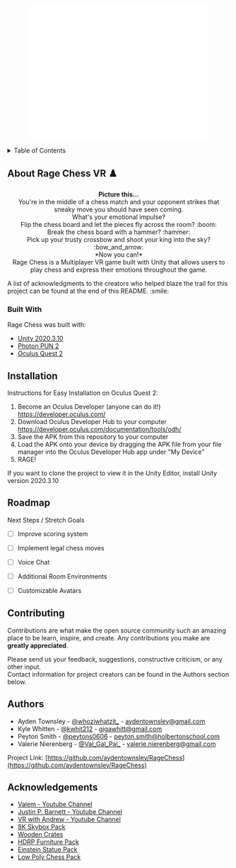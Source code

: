 <!-- PROJECT SHIELDS -->
<!--
*** I'm using markdown "reference style" links for readability.
*** Reference links are enclosed in brackets [ ] instead of parentheses ( ).
*** See the bottom of this document for the declaration of the reference variables
*** for contributors-url, forks-url, etc. This is an optional, concise syntax you may use.
*** https://www.markdownguide.org/basic-syntax/#reference-style-links
-->
<!--
[![Contributors][contributors-shield]][contributors-url]
[![Forks][forks-shield]][forks-url]
[![Stargazers][stars-shield]][stars-url]
[![Issues][issues-shield]][issues-url]
[![LinkedIn][linkedin-shield]][linkedin-url]
-->


<!-- PROJECT LOGO -->
<br />
<p align="center">
  <a href="https://github.com/othneildrew/Best-README-Template">
    <img src="ragechesslogo.png" alt="Logo" width="400" height="300">
  </a>

<!--  <h3 align="center">Best-README-Template</h3> -->

<!--
  <p align="center">
    An awesome README template to jumpstart your projects!
    <br />
    <a href="https://github.com/othneildrew/Best-README-Template"><strong>Explore the docs »</strong></a>
    <br />
    <br />
    <a href="https://github.com/othneildrew/Best-README-Template">View Demo</a>
    ·
    <a href="https://github.com/othneildrew/Best-README-Template/issues">Report Bug</a>
    ·
    <a href="https://github.com/othneildrew/Best-README-Template/issues">Request Feature</a>
  </p> -->
</p>


<!-- TABLE OF CONTENTS -->
<details>
  <summary>Table of Contents</summary>
  <ol>
    <li>
      <a href="#about-the-project">About The Project</a>
      <ul>
        <li><a href="#built-with">Built With</a></li>
      </ul>
    </li>
    <li><a href="#installation">Installation</a>
    <li><a href="#roadmap">Roadmap</a></li>
    <li><a href="#contributing">Contributing</a></li>
    <li><a href="#authors">Authors</a></li>
    <li><a href="#acknowledgements">Acknowledgements</a></li>
  </ol>
</details>


<!-- ABOUT THE PROJECT -->
## About Rage Chess VR :chess_pawn:

<p align=center>
  <b>Picture this...</b><br>
You're in the middle of a chess match and your opponent strikes that sneaky move you should have seen coming.<br>
What's your emotional impulse?<br>
Flip the chess board and let the pieces fly across the room? :boom: <br>
Break the chess board with a hammer? :hammer: <br>
Pick up your trusty crossbow and shoot your king into the sky? :bow_and_arrow: <br>
*Now you can!*
<br>
Rage Chess is a Multiplayer VR game built with Unity that allows users to play chess and express their emotions throughout the game.
</p>
A list of acknowledgments to the creators who helped blaze the trail for this project can be found at the end of this README.
:smile:

### Built With

Rage Chess was built with:
* [Unity 2020.3.10](https://unity3d.com/unity/whats-new/2020.3.10)
* [Photon PUN 2](https://doc.photonengine.com/en-us/pun/current/getting-started/pun-intro#:~:text=Photon%20Unity%20Networking%20(PUN)%20is,be%20synced%20over%20the%20network.&text=The%20fast%20and%20(optionally)%20reliable,to%20connect%20one%20to%20one.)
* [Oculus Quest 2](https://www.oculus.com/setup/)



<!-- GETTING STARTED -->
## Installation

Instructions for Easy Installation on Oculus Quest 2:
1. Become an Oculus Developer (anyone can do it!) https://developer.oculus.com/
2. Download Oculus Developer Hub to your computer https://developer.oculus.com/documentation/tools/odh/
3. Save the APK from this repository to your computer
4. Load the APK onto your device by dragging the APK file from your file manager into the Oculus Developer Hub app under "My Device"
5. RAGE!

If you want to clone the project to view it in the Unity Editor, install Unity version 2020.3.10


<!-- USAGE EXAMPLES -->
<!--## Usage

Use this space to show useful examples of how a project can be used. Additional screenshots, code examples and demos work well in this space. You may also link to more resources.

_For more examples, please refer to the [Documentation](https://example.com)_
-->

<!-- ROADMAP -->
## Roadmap

Next Steps / Stretch Goals
- [ ] Improve scoring system
- [ ] Implement legal chess moves
- [ ] Voice Chat
- [ ] Additional Room Environments
- [ ] Customizable Avatars



<!-- CONTRIBUTING -->
## Contributing

Contributions are what make the open source community such an amazing place to be learn, inspire, and create. Any contributions you make are **greatly appreciated**.

Please send us your feedback, suggestions, constructive criticism, or any other input.
<br>
Contact information for project creators can be found in the Authors section below.


<!-- CONTACT -->
## Authors

* Ayden Townsley - [@whoziwhatzit_](https://twitter.com/whoziwhatzit_) - aydentownsley@gmail.com
* Kyle Whitten - [@kwhit212](https://twitter.com/kwhit212) - gigawhitt@gmail.com
* Peyton Smith - [@peytons0606](https://twitter.com/peytons0606) - peyton.smith@holbertonschool.com
* Valerie Nierenberg - [@Val_Gal_Pal_](https://twitter.com/Val_Gal_Pal_) - valerie.nierenberg@gmail.com

Project Link: [https://github.com/aydentownsley/RageChess](https://github.com/aydentownsley/RageChess)



<!-- ACKNOWLEDGEMENTS -->
## Acknowledgements
* [Valem - Youtube Channel](https://www.youtube.com/channel/UCPJlesN59MzHPPCp0Lg8sLw)
* [Justin P. Barnett - Youtube Channel](https://www.youtube.com/channel/UC1yXfU3c2gXchdmscjvCmMQ)
* [VR with Andrew - Youtube Channel](https://www.youtube.com/channel/UCG8bDPqp3jykCGbx-CiL7VQ)
* [8K Skybox Pack](https://assetstore.unity.com/packages/2d/textures-materials/sky/8k-skybox-pack-free-150926)
* [Wooden Crates](https://assetstore.unity.com/packages/3d/props/wooden-crates-16599)
* [HDRP Furniture Pack](https://assetstore.unity.com/packages/3d/props/furniture/hdrp-furniture-pack-153946)
* [Einstein Statue Pack](https://assetstore.unity.com/packages/3d/props/interior/free-statue-pack-152443)
* [Low Poly Chess Pack](https://assetstore.unity.com/packages/3d/props/low-poly-chess-pack-50405)
<!--* [GitHub Pages](https://pages.github.com)
* [Animate.css](https://daneden.github.io/animate.css)
* [Loaders.css](https://connoratherton.com/loaders)
* [Slick Carousel](https://kenwheeler.github.io/slick)
* [Smooth Scroll](https://github.com/cferdinandi/smooth-scroll)
* [Sticky Kit](http://leafo.net/sticky-kit)
* [JVectorMap](http://jvectormap.com)
* [Font Awesome](https://fontawesome.com)-->





<!-- MARKDOWN LINKS & IMAGES -->
<!-- https://www.markdownguide.org/basic-syntax/#reference-style-links -->
[contributors-shield]: https://img.shields.io/github/contributors/othneildrew/Best-README-Template.svg?style=for-the-badge
[contributors-url]: https://github.com/aydentownsley/RageChess/graphs/contributors
[forks-shield]: https://img.shields.io/github/forks/othneildrew/Best-README-Template.svg?style=for-the-badge
[forks-url]: https://github.com/aydentownsley/RageChess/network/members
[stars-shield]: https://img.shields.io/github/stars/othneildrew/Best-README-Template.svg?style=for-the-badge
[stars-url]: https://github.com/aydentownsley/RageChess/stargazers
[issues-shield]: https://img.shields.io/github/issues/othneildrew/Best-README-Template.svg?style=for-the-badge
[issues-url]: https://github.com/aydentownsley/RageChess/issues
[license-shield]: https://img.shields.io/github/license/othneildrew/Best-README-Template.svg?style=for-the-badge
[license-url]: https://github.com/aydentownsley/RageChess//blob/master/LICENSE.txt
<!-- [linkedin-shield]: https://img.shields.io/badge/-LinkedIn-black.svg?style=for-the-badge&logo=linkedin&colorB=555 -->
<!-- [linkedin-url]: https://linkedin.com/in/aydentownsley/ -->
[product-screenshot]: images/screenshot.png
